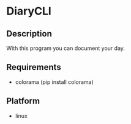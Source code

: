 # DiaryCLI

## Description
With this program you can document your day.

## Requirements
- colorama (pip install colorama)

## Platform
- linux
